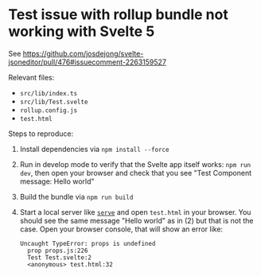 # Test issue with rollup bundle not working with Svelte 5

See https://github.com/josdejong/svelte-jsoneditor/pull/476#issuecomment-2263159527

Relevant files:

- `src/lib/index.ts`
- `src/lib/Test.svelte`
- `rollup.config.js`
- `test.html`

Steps to reproduce:

1. Install dependencies via `npm install --force`
2. Run in develop mode to verify that the Svelte app itself works: `npm run dev`, then open your browser and check that you see "Test Component message: Hello world"
3. Build the bundle via `npm run build`
4. Start a local server like [`serve`](https://www.npmjs.com/package/serve) and open `test.html` in your browser. You should see the same message "Hello world" as in (2) but that is not the case. Open your browser console, that will show an error like:

    ```
    Uncaught TypeError: props is undefined
      prop props.js:226
      Test Test.svelte:2
      <anonymous> test.html:32
    ```
